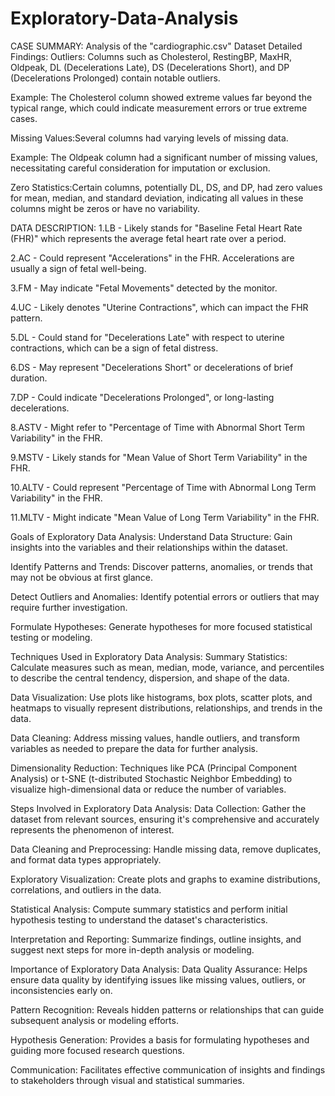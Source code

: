 # Exploratory-Data-Analysis
CASE SUMMARY: Analysis of the "cardiographic.csv" Dataset 
Detailed Findings:
Outliers: Columns such as Cholesterol, RestingBP, MaxHR, Oldpeak, DL (Decelerations Late), DS (Decelerations Short), and DP (Decelerations Prolonged) contain notable outliers.

Example: The Cholesterol column showed extreme values far beyond the typical range, which could indicate measurement errors or true extreme cases.

Missing Values:Several columns had varying levels of missing data.

Example: The Oldpeak column had a significant number of missing values, necessitating careful consideration for imputation or exclusion.

Zero Statistics:Certain columns, potentially DL, DS, and DP, had zero values for mean, median, and standard deviation, indicating all values in these columns might be zeros or have no variability.


DATA DESCRIPTION:
1.LB - Likely stands for "Baseline Fetal Heart Rate (FHR)" which represents the average fetal heart rate over a period.

2.AC - Could represent "Accelerations" in the FHR. Accelerations are usually a sign of fetal well-being.

3.FM - May indicate "Fetal Movements" detected by the monitor.

4.UC - Likely denotes "Uterine Contractions", which can impact the FHR pattern.

5.DL - Could stand for "Decelerations Late" with respect to uterine contractions, which can be a sign of fetal distress.

6.DS - May represent "Decelerations Short" or decelerations of brief duration.

7.DP - Could indicate "Decelerations Prolonged", or long-lasting decelerations.

8.ASTV - Might refer to "Percentage of Time with Abnormal Short Term Variability" in the FHR.

9.MSTV - Likely stands for "Mean Value of Short Term Variability" in the FHR.

10.ALTV - Could represent "Percentage of Time with Abnormal Long Term Variability" in the FHR.

11.MLTV - Might indicate "Mean Value of Long Term Variability" in the FHR.


Goals of Exploratory Data Analysis:
Understand Data Structure: Gain insights into the variables and their relationships within the dataset.

Identify Patterns and Trends: Discover patterns, anomalies, or trends that may not be obvious at first glance.

Detect Outliers and Anomalies: Identify potential errors or outliers that may require further investigation.

Formulate Hypotheses: Generate hypotheses for more focused statistical testing or modeling.

Techniques Used in Exploratory Data Analysis:
Summary Statistics: Calculate measures such as mean, median, mode, variance, and percentiles to describe the central tendency, dispersion, and shape of the data.

Data Visualization: Use plots like histograms, box plots, scatter plots, and heatmaps to visually represent distributions, relationships, and trends in the data.

Data Cleaning: Address missing values, handle outliers, and transform variables as needed to prepare the data for further analysis.

Dimensionality Reduction: Techniques like PCA (Principal Component Analysis) or t-SNE (t-distributed Stochastic Neighbor Embedding) to visualize high-dimensional data or reduce the number of variables.

Steps Involved in Exploratory Data Analysis:
Data Collection: Gather the dataset from relevant sources, ensuring it's comprehensive and accurately represents the phenomenon of interest.

Data Cleaning and Preprocessing: Handle missing data, remove duplicates, and format data types appropriately.

Exploratory Visualization: Create plots and graphs to examine distributions, correlations, and outliers in the data.

Statistical Analysis: Compute summary statistics and perform initial hypothesis testing to understand the dataset's characteristics.

Interpretation and Reporting: Summarize findings, outline insights, and suggest next steps for more in-depth analysis or modeling.

Importance of Exploratory Data Analysis:
Data Quality Assurance: Helps ensure data quality by identifying issues like missing values, outliers, or inconsistencies early on.

Pattern Recognition: Reveals hidden patterns or relationships that can guide subsequent analysis or modeling efforts.

Hypothesis Generation: Provides a basis for formulating hypotheses and guiding more focused research questions.

Communication: Facilitates effective communication of insights and findings to stakeholders through visual and statistical summaries.
